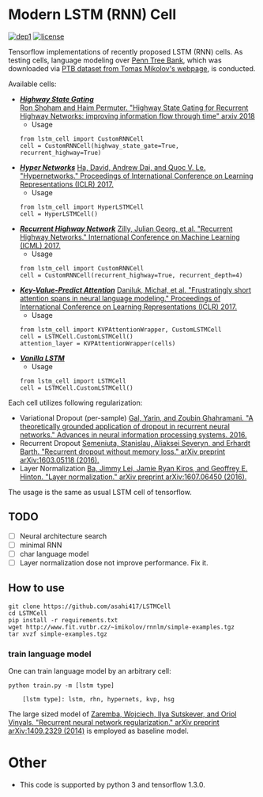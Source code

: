 # Modern LSTM (RNN) Cell 
[![dep1](https://img.shields.io/badge/Tensorflow-1.3+-blue.svg)](https://www.tensorflow.org/)
[![license](https://img.shields.io/badge/License-MIT-brightgreen.svg)](https://github.com/asahi417/SequenceModeling/blob/master/LICENSE)

Tensorflow implementations of recently proposed LSTM (RNN) cells.
As testing cells, language modeling over 
[Penn Tree Bank](https://catalog.ldc.upenn.edu/ldc99t42),
 which was downloaded via [PTB dataset from Tomas Mikolov's webpage](http://www.fit.vutbr.cz/~imikolov/rnnlm/simple-examples.tgz),
is conducted.

Available cells:

- [***Highway State Gating***](lstm_cell/basic_rnn_cell.py)  
[Ron Shoham and Haim Permuter. "Highway State Gating for Recurrent Highway Networks: improving information flow through time" arxiv 2018](https://arxiv.org/pdf/1805.09238.pdf)
    - Usage  
    ```
    from lstm_cell import CustomRNNCell
    cell = CustomRNNCell(highway_state_gate=True, recurrent_highway=True)
    ```
- [***Hyper Networks***](lstm_cell/hypernets_cell.py)
[Ha, David, Andrew Dai, and Quoc V. Le. "Hypernetworks." Proceedings of International Conference on Learning Representations (ICLR) 2017.](https://arxiv.org/abs/1609.09106)
    - Usage  
    ```
    from lstm_cell import HyperLSTMCell
    cell = HyperLSTMCell()
    ```
- [***Recurrent Highway Network***](lstm_cell/basic_rnn_cell.py)
[Zilly, Julian Georg, et al. "Recurrent Highway Networks." International Conference on Machine Learning (ICML) 2017.](https://arxiv.org/abs/1607.03474)
    - Usage  
    ```
    from lstm_cell import CustomRNNCell 
    cell = CustomRNNCell(recurrent_highway=True, recurrent_depth=4)
    ```
- [***Key-Value-Predict Attention***](lstm_cell/kvp_attention_cell.py)
[Daniluk, Michał, et al. "Frustratingly short attention spans in neural language modeling." Proceedings of International Conference on Learning Representations (ICLR) 2017.](https://arxiv.org/abs/1702.04521)
    - Usage  
    ```
    from lstm_cell import KVPAttentionWrapper, CustomLSTMCell
    cell = LSTMCell.CustomLSTMCell()
    attention_layer = KVPAttentionWrapper(cells)
    ```
- [***Vanilla LSTM***](lstm_cell/basic_lstm_cell.py)
    - Usage  
    ```
    from lstm_cell import LSTMCell
    cell = LSTMCell.CustomLSTMCell()
    ```

Each cell utilizes following regularization:

- Variational Dropout (per-sample)
[Gal, Yarin, and Zoubin Ghahramani. "A theoretically grounded application of dropout in recurrent neural networks." Advances in neural information processing systems. 2016.](http://papers.nips.cc/paper/6241-a-theoretically-grounded-application-of-dropout-in-recurrent-neural-networks)
- Recurrent Dropout
[Semeniuta, Stanislau, Aliaksei Severyn, and Erhardt Barth. "Recurrent dropout without memory loss." arXiv preprint arXiv:1603.05118 (2016).](https://arxiv.org/abs/1603.05118)
- Layer Normalization
[Ba, Jimmy Lei, Jamie Ryan Kiros, and Geoffrey E. Hinton. "Layer normalization." arXiv preprint arXiv:1607.06450 (2016).](https://arxiv.org/abs/1607.06450)

The usage is the same as usual LSTM cell of tensorflow.
  

## TODO
- [ ] Neural architecture search
- [ ] minimal RNN
- [ ] char language model
- [ ] Layer normalization dose not improve performance. Fix it.

## How to use
```
git clone https://github.com/asahi417/LSTMCell
cd LSTMCell
pip install -r requirements.txt
wget http://www.fit.vutbr.cz/~imikolov/rnnlm/simple-examples.tgz
tar xvzf simple-examples.tgz
```

### train language model
One can train language model by an arbitrary cell:
```
python train.py -m [lstm type]

    [lstm type]: lstm, rhn, hypernets, kvp, hsg
```

The large sized model of [Zaremba, Wojciech, Ilya Sutskever, and Oriol Vinyals. "Recurrent neural network regularization." arXiv preprint arXiv:1409.2329 (2014)](https://arxiv.org/abs/1409.2329)
is employed as baseline model.

# Other
- This code is supported by python 3 and tensorflow 1.3.0.
